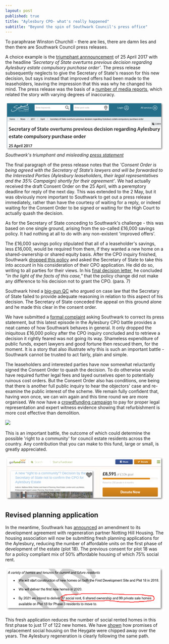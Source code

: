 ```yaml
---
layout: post
published: true
title: "Aylesbury CPO- what's really happened"
subtitle: "Beyond the spin of Southwark Council's press office"
---
```

To paraphrase Winston Churchill - there are lies, there are damn lies and then there are Southwark Council press releases.

A choice example is the [triumphant annnouncement](http://www.southwark.gov.uk/news/2017/apr/secretary-of-state-overturns-previous-decision-regarding-aylesbury-estate-compulsory-purchase-order) of 25 April 2017 with the headline _'Secretary of State overturns previous decision regarding Aylesbury estate compulsory purchase order'_. The press release subsequently neglects to give the Secretary of State's reason for this new decision, but says instead that improved offers had been made to the leaseholders, leaving the impression that this was why he changed his mind. The press release was the basis of a [number of media reports](/img/aylesburycpojrpress.pdf), which related the story with varying degrees of inaccuracy.

![](/img/acpoprlbs.png)
*Southwark's triumphant and misleading [press statement](http://www.southwark.gov.uk/news/2017/apr/secretary-of-state-overturns-previous-decision-regarding-aylesbury-estate-compulsory-purchase-order)*

The final paragraph of the press release notes that the _'Consent Order is being agreed with the Secretary of State’s lawyers and will be forwarded to the Interested Parties (Aylesbury leaseholders, their legal representatives and the 35% Campaign) shortly for their agreement'_. We had actually received the draft Consent Order on the 25 April, with a peremptory deadline for reply of the next day. This was extended to the 2 May, but it was obviously more important to Southwark to get out a press release immediately, rather than have the courtesy of waiting for a reply, or indeed waiting for the Consent Order to be signed or waiting for the High Court to actually quash the decision.

As for the Secretary of State conceding to Southwark's challenge - this was based on one single ground, arising from the so-called £16,000 savings policy. It had nothing at all to do with any non-existent 'improved offers'.   

The £16,000 savings policy stipulated that all of a leaseholder's savings, less £16,000, would be required from them, if they wanted a new home on a shared-ownership or shared equity basis.  After the CPO inquiry finished, Southwark [dropped this policy](http://moderngov.southwark.gov.uk/documents/s58421/Report%20Financial%20Appraisal%20Process%20for%20Home%20Owners%20Affected%20by%20Regeneration%20Schemes.pdf) and asked the Secretary of State to take this into account in his consideration of their CPO application.  He did do so, writing to all parties for their views. In his [final decision letter](http://35percent.org/img/Decision_Letter_Final.pdf), he concluded _"in the light of the facts of this case,"_ that the policy change did not make any difference to his decision not to grant the CPO. (para. 7) 

Southwark hired a [big-gun QC](https://www.ftbchambers.co.uk/james-pereira-qc-compulsory-purchase-and-compensation) who argued on case law that the Secretary of State failed to provide adequate reasoning in relation to this aspect of his decision.  The Secretary of State conceded the appeal on this ground alone and he made this clear in the consent order. 

We have submitted a [formal complaint](/img/lbscomplaintaylesburycpo.pdf) asking Southwark to correct its press statement, but this latest episode in the Aylesbury CPO battle provides a neat cameo of how Southwark behaves in general. It only dropped the iniquitous £16,000 policy after the CPO inquiry concluded and to retrieve a decision it rightly feared was not going its way.  Shameless expenditure of public funds, expert lawyers and good fortune then rescued them, for the moment. It is a story that also illustrate why this is such an important battle - Southwark cannot be trusted to act fairly, plain and simple.

The leaseholders and interested parties have now somewhat reluctantly signed the Consent Order to quash the decision. To do otherwise would have required further legal fees and layed ourselves open to potentially ruinous cost orders. But the Consent Order also has conditions, one being that there is another full public inquiry to hear the objectors' case and re-examine the public interest of the scheme. We remain fully confident that, having won once, we can win again and this time round we are more organised. We now have a [crowdfunding campaign](https://www.gofundme.com/aylesbury-the-right-to-a-community-2uefgf2s) to pay for proper legal representation and expert witness evidence showing that refurbishment is more cost effective than demolition.

![](http://35percent.org/img/wendcomp.jpg)

This is an important battle, the outcome of which could determine the possible 'right to a community' for council estate residents across the country. Any contribution that you can make to this fund, large or small, is greatly appreciated.

![](/img/gofundmemay.png)

## Revised planning application
In the meantime, Southwark has [announced](http://moderngov.southwark.gov.uk/documents/s68300/Appendix%202%20Draft%20development%20agreement.pdf) an amendment to its development agreement with regeneration partner Notting Hill Housing. The housing association will now be submitting fresh planning applications for the Aylesbury, reducing the number of affordable units on the first phase of development of the estate (plot 18). The previous consent for plot 18 was for a policy compliant mix of 50% affordable housing of which 75% social rent. 

![](/img/nhhd.png)

This fresh application reduces the number of social rented homes in this first phase to just 17 of 122 new homes. We have [shown](http://35percent.org/affordable-housing/) how promises of replacement social housing on the Heygate were chipped away over the years. The Aylesbury regeneration is clearly following the same path.
